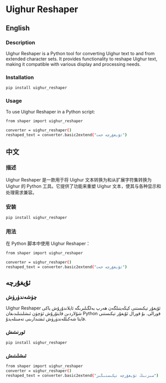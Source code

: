 # Uighur Reshaper

## English

### Description
Uighur Reshaper is a Python tool for converting Uighur text to and from extended character sets. It provides functionality to reshape Uighur text, making it compatible with various display and processing needs.

### Installation
```bash
pip install uighur_reshaper
```

###  Usage
To use Uighur Reshaper in a Python script:
```bash
from shaper import uighur_reshaper

converter = uighur_reshaper()
reshaped_text = converter.basic2extend("ئۇيغۇرچە خەت")
```

## 中文

### 描述
Uighur Reshaper 是一款用于将 Uighur 文本转换为和从扩展字符集转换为 Uighur 的 Python 工具。它提供了功能来重塑 Uighur 文本，使其与各种显示和处理需求兼容。

### 安装
```bash
pip install uighur_reshaper
```

### 用法
在 Python 脚本中使用 Uighur Reshaper：
```bash
from shaper import uighur_reshaper

converter = uighur_reshaper()
reshaped_text = converter.basic2extend("ئۇيغۇرچە خەت")
```


##  ئۇيغۇرچە
### چۈشەندۈرۈش

Uighur Reshaper ئۇيغۇر تېكىستنى كېڭەيتىلگەن ھەرپ بەلگىلىرىگە ئايلاندۇرۇش ياكى شۇلاردىن قايتۇرۇش ئۈچۈن ئىشلىتىلىدىغان Python قورالى. بۇ قورال ئۇيغۇر تېكىستنى قايتا شەكىللەندۈرۈش ئىقتىدارىنى تەمىنلەيدۇ.

### ئورنىتىش

```bash
pip install uighur_reshaper
```

### ئىشلىتىش

```bash
from shaper import uighur_reshaper
converter = uighur_reshaper()
reshaped_text = converter.basic2extend("سىزنىڭ ئۇيغۇرچە تېكىستىڭىز")
```